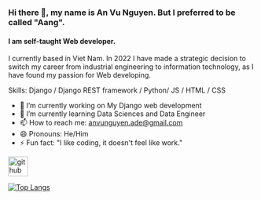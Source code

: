 <!--
**it-AVNG/it-AVNG** is a ✨ _special_ ✨ repository because its `README.md` (this file) appears on your GitHub profile.

Here are some ideas to get you started:

- 🔭 I’m currently working on ...
- 🌱 I’m currently learning ...
- 👯 I’m looking to collaborate on ...
- 🤔 I’m looking for help with ...
- 💬 Ask me about ...
- 📫 How to reach me: ...
- 😄 Pronouns: ...
- ⚡ Fun fact: ...
-->
### Hi there 👋, my name is An Vu Nguyen. But I preferred to be called "Aang".  
#### I am self-taught Web developer.

I currently based in Viet Nam. In 2022 I have made a strategic decision to switch my career from industrial engineering to information technology, as I have found my passion for Web developing.

Skills: Django / Django REST framework / Python/ JS / HTML / CSS

- 🔭 I’m currently working on My Django web development 
- 🌱 I’m currently learning Data Sciences and Data Engineer 
- 📫 How to reach me: anvunguyen.ade@gmail.com 
- 😄 Pronouns: He/Him 
- ⚡ Fun fact: "I like coding, it doesn't feel like work." 


[<img src='https://cdn.jsdelivr.net/npm/simple-icons@3.0.1/icons/github.svg' alt='github' height='40'>](https://github.com/it-AVNG)  

[![Top Langs](https://github-readme-stats.vercel.app/api/top-langs/?username=it-AVNG)](https://github.com/anuraghazra/github-readme-stats)

